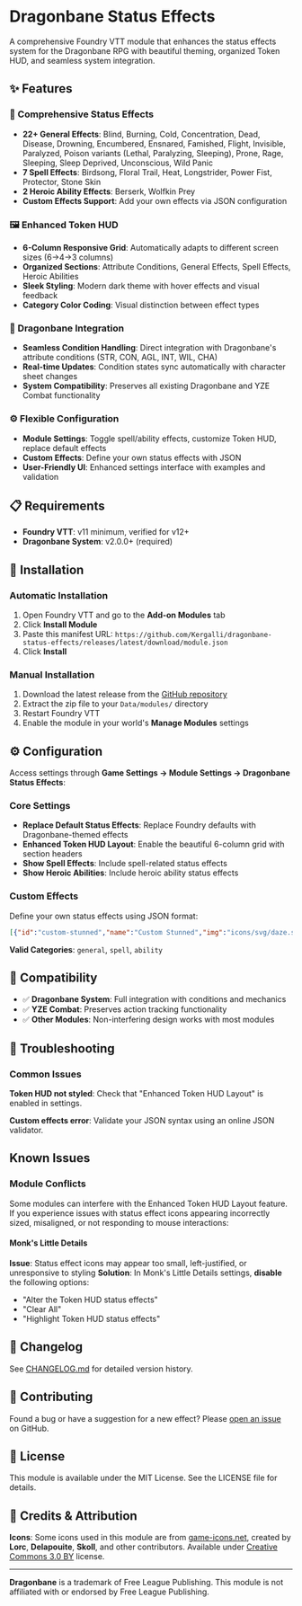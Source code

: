 # Dragonbane Status Effects

A comprehensive Foundry VTT module that enhances the status effects system for the Dragonbane RPG with beautiful theming, organized Token HUD, and seamless system integration.

## ✨ Features

### 🎨 Comprehensive Status Effects
- **22+ General Effects**: Blind, Burning, Cold, Concentration, Dead, Disease, Drowning, Encumbered, Ensnared, Famished, Flight, Invisible, Paralyzed, Poison variants (Lethal, Paralyzing, Sleeping), Prone, Rage, Sleeping, Sleep Deprived, Unconscious, Wild Panic
- **7 Spell Effects**: Birdsong, Floral Trail, Heat, Longstrider, Power Fist, Protector, Stone Skin  
- **2 Heroic Ability Effects**: Berserk, Wolfkin Prey
- **Custom Effects Support**: Add your own effects via JSON configuration

### 🖼️ Enhanced Token HUD
- **6-Column Responsive Grid**: Automatically adapts to different screen sizes (6→4→3 columns)
- **Organized Sections**: Attribute Conditions, General Effects, Spell Effects, Heroic Abilities
- **Sleek Styling**: Modern dark theme with hover effects and visual feedback
- **Category Color Coding**: Visual distinction between effect types

### 🐉 Dragonbane Integration
- **Seamless Condition Handling**: Direct integration with Dragonbane's attribute conditions (STR, CON, AGL, INT, WIL, CHA)
- **Real-time Updates**: Condition states sync automatically with character sheet changes
- **System Compatibility**: Preserves all existing Dragonbane and YZE Combat functionality

### ⚙️ Flexible Configuration
- **Module Settings**: Toggle spell/ability effects, customize Token HUD, replace default effects
- **Custom Effects**: Define your own status effects with JSON
- **User-Friendly UI**: Enhanced settings interface with examples and validation

## 📋 Requirements

- **Foundry VTT**: v11 minimum, verified for v12+
- **Dragonbane System**: v2.0.0+ (required)

## 🚀 Installation

### Automatic Installation
1. Open Foundry VTT and go to the **Add-on Modules** tab
2. Click **Install Module**
3. Paste this manifest URL: `https://github.com/Kergalli/dragonbane-status-effects/releases/latest/download/module.json`
4. Click **Install**

### Manual Installation
1. Download the latest release from the [GitHub repository](https://github.com/Kergalli/dragonbane-status-effects)
2. Extract the zip file to your `Data/modules/` directory
3. Restart Foundry VTT
4. Enable the module in your world's **Manage Modules** settings

## ⚙️ Configuration

Access settings through **Game Settings → Module Settings → Dragonbane Status Effects**:

### Core Settings
- **Replace Default Status Effects**: Replace Foundry defaults with Dragonbane-themed effects
- **Enhanced Token HUD Layout**: Enable the beautiful 6-column grid with section headers
- **Show Spell Effects**: Include spell-related status effects
- **Show Heroic Abilities**: Include heroic ability status effects

### Custom Effects
Define your own status effects using JSON format:

```json
[{"id":"custom-stunned","name":"Custom Stunned","img":"icons/svg/daze.svg","category":"general"},{"id":"magic-shield","name":"Magic Shield","img":"icons/svg/shield.svg","category":"spell"}]
```

**Valid Categories**: `general`, `spell`, `ability`

## 🤝 Compatibility

- ✅ **Dragonbane System**: Full integration with conditions and mechanics
- ✅ **YZE Combat**: Preserves action tracking functionality  
- ✅ **Other Modules**: Non-interfering design works with most modules

## 🐛 Troubleshooting

### Common Issues

**Token HUD not styled**: Check that "Enhanced Token HUD Layout" is enabled in settings.

**Custom effects error**: Validate your JSON syntax using an online JSON validator.

## Known Issues

### Module Conflicts

Some modules can interfere with the Enhanced Token HUD Layout feature. If you experience issues with status effect icons appearing incorrectly sized, misaligned, or not responding to mouse interactions:

#### **Monk's Little Details**
**Issue**: Status effect icons may appear too small, left-justified, or unresponsive to styling
**Solution**: In Monk's Little Details settings, **disable** the following options:
- "Alter the Token HUD status effects"  
- "Clear All"
- "Highlight Token HUD status effects"

## 📝 Changelog

See [CHANGELOG.md](CHANGELOG.md) for detailed version history.

## 🤝 Contributing

Found a bug or have a suggestion for a new effect? Please [open an issue](https://github.com/Kergalli/dragonbane-status-effects/issues) on GitHub.

## 📄 License

This module is available under the MIT License. See the LICENSE file for details.

## 🎨 Credits & Attribution

**Icons**: Some icons used in this module are from [game-icons.net](https://game-icons.net), created by **Lorc**, **Delapouite**, **Skoll**, and other contributors. Available under [Creative Commons 3.0 BY](https://creativecommons.org/licenses/by/3.0/) license.

---

**Dragonbane** is a trademark of Free League Publishing. This module is not affiliated with or endorsed by Free League Publishing.